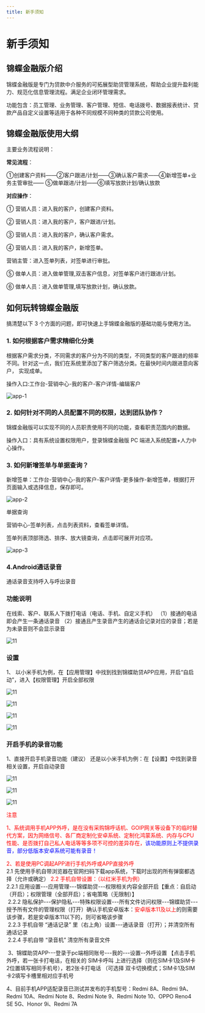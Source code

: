 ```yaml
---
title: 新手须知
---
```

# 新手须知

## 锦蝶金融版介绍

<ImageViewer />
锦蝶金融版是专门为贷款中介服务的可拓展型助贷管理系统，帮助企业提升盈利能力、规范化信息管理流程。满足企业闭环管理需求。 

功能包含：员工管理、业务管理、客户管理、短信、电话拨号、数据报表统计、贷款产品自定义设置等适用于各种不同规模不同种类的贷款公司使用。 

## 锦蝶金融版使用大纲

主要业务流程说明： 

**常见流程**：

①创建客户资料——②客户跟进/计划——③确认客户需求——④新增签单+业务主管审批—— ⑤做单跟进/计划——⑥填写放款计划/确认放款 

**对应操作**：

① 营销人员：进入我的客户，创建客户资料。 

② 营销人员：进入我的客户，客户跟进/计划。 

③ 营销人员：进入我的客户，确认客户需求。 

④ 营销人员：进入我的客户，新增签单。 

  营销主管：进入签单列表，对签单进行审批。 

⑤ 做单人员：进入做单管理,双击客户信息，对签单客户进行跟进/计划。    

⑥ 做单人员：进入做单管理,填写放款计划，确认放款。 

## 如何玩转锦蝶金融版

搞清楚以下 3 个方面的问题，即可快速上手锦蝶金融版的基础功能与使用方法。 

### 1. 如何根据客户需求精细化分类

根据客户需求分类，不同需求的客户分为不同的类型，不同类型的客户跟进的频率不同。针对这一点，我们在系统里添加了客户筛选分类。在最快时间内跟进意向客户， 实现成单。 

操作入口:工作台-营销中心-我的客户-客户详情-编辑客户

![app-1](/assets/media/manual-app-1.png)

### 2.	如何针对不同的人员配置不同的权限，达到团队协作？

锦蝶金融版可以实现不同的人员职责使用不同的功能，查看职责范围内的数据。 

操作入口：具有系统设置权限用户，登录锦蝶金融版 PC 端进入系统配置+人力中心操作。

### 3.	如何新增签单与单据查询？

新增签单：工作台-营销中心-我的客户-客户详情-更多操作-新增签单，根据打开页面输入或选择信息，保存即可。

![app-2](/assets/media/manual-app-2.png)

单据查询 

营销中心-签单列表，点击列表资料，查看签单详情。 

签单列表顶部筛选、排序、放大镜查询，点击即可展开对应项。

![app-3](/assets/media/manual-app-3.png)

### 4.Android通话录音

通话录音支持呼入与呼出录音

### 功能说明

在线索、客户、联系人下拨打电话（电话、手机、自定义手机）
（1）接通的电话即会产生一条通话录音
（2）接通且产生录音产生的通话会记录对应的录音；若是为未录音则不会显示录音

![11](/assets/media/2.8.1.png "11")

<!-- <img src="/assets/media/2.8.1.png" width="300" /> -->

### 设置

1、 以小米手机为例，在【应用管理】中找到找到锦蝶助贷APP应用，开启“自启动”，进入【权限管理】开启全部权限

![11](/assets/media/2.8.2.png "11")

<!-- <img src="/assets/media/2.8.2.png" width="300" /> -->

![11](/assets/media/2.8.3.png "11")

<!-- <img src="/assets/media/2.8.3.png" width="300" /> -->

![11](/assets/media/2.8.4.png "11")

<!-- <img src="/assets/media/2.8.4.png" width="300" /> -->

![11](/assets/media/2.8.5.png "11")

<!-- <img src="/assets/media/2.8.5.png" width="300" /> -->

### 开启手机的录音功能

1、直接开启手机录音功能（建议）
还是以小米手机为例：在【设置】中找到录音相关设置，开启自动录音

![11](/assets/media/2.8.6.png "11")

<!-- <img src="/assets/media/2.8.6.png" width="300" /> -->

![11](/assets/media/2.8.7.png "11")

<!-- <img src="/assets/media/2.8.7.png" width="300" /> -->

![11](/assets/media/2.8.8.png "11")

<!-- <img src="/assets/media/2.8.8.png" width="300" /> -->

<span style="color:red">注意</span>

<span style="color:red">1、系统调用手机APP外呼，是在没有采购锦呼话机、GOIP网关等设备下的临时替代方案，因为网络信号、各厂商定制化安卓系统、定制化鸿蒙系统、内存与CPU性能、是否拨打自己私人电话等等多项不可控的差异存在，</span><span style="color:blue">该功能原则上不提供录音，部分低版本安卓系统可能有录音！</span>

<span style="color:red">2、若是使用PC调起APP进行手机外呼或APP直接外呼</span>  
 2.1 先使用手机自带浏览器在官网扫码下载app系统，下载时出现的所有弹窗都选择（允许或确定）
<span style="color:red">2.2 手机自带设置：（以红米手机为例）</span>  
 2.2.1 应用设置---应用管理---锦蝶助贷---权限相关内容全部开启【重点：自启动（开启）；权限管理（全部开启）；省电策略（无限制）】  
 2.2.2 隐私保护---保护隐私---特殊权限设置---所有文件访问权限---锦蝶助贷---授予所有文件的管理权限（打开）确认手机安卓版本：<span style="color:red">安卓版本11及以上</span>的则需要该步骤，若是安卓版本11以下的，则可省略该步骤  
 2.2.3 手机自带 “通话记录” 里（右上角）设置---通话录音（打开）；并清空所有通话记录  
 2.2.4 手机自带 “录音机” 清空所有录音文件

 3、锦蝶助贷APP---登录于pc端相同账号---我的---设置--外呼设置 【点击手机外呼，若一张卡打电话，在相关的 SIM卡呼叫 上进行选择（则在SIM卡1及SIM卡2位置填写相同手机号），若2张卡打电话 （可选择 双卡切换模式；SIM卡1及SIM卡2填写卡槽里相对应手机号

4、目前手机APP适配录音已测试并发布的手机型号：Redmi 8A、Redmi 9A、Redmi 10A、Redmi Note 8、Redmi Note 9、Redmi Note 10、OPPO Reno4 SE 5G、Honor 9i、Redmi 7A